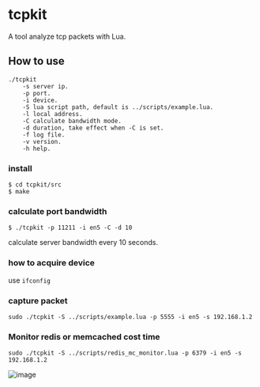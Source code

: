 # tcpkit
A tool analyze tcp packets with Lua.

## How to use

```
./tcpkit
    -s server ip.
    -p port.
    -i device.
    -S lua script path, default is ../scripts/example.lua.
    -l local address.
    -C calculate bandwidth mode.
    -d duration, take effect when -C is set.
    -f log file.
    -v version.
    -h help.
```

### install 

```shell
$ cd tcpkit/src
$ make
```

### calculate port bandwidth

```shell
$ ./tcpkit -p 11211 -i en5 -C -d 10
```

calculate server bandwidth every 10 seconds.

### how to acquire device

use `ifconfig`

### capture packet

```
sudo ./tcpkit -S ../scripts/example.lua -p 5555 -i en5 -s 192.168.1.2
```

### Monitor redis or memcached cost time 

```
sudo ./tcpkit -S ../scripts/redis_mc_monitor.lua -p 6379 -i en5 -s 192.168.1.2
```
![image](https://raw.githubusercontent.com/git-hulk/tcpkit/master/snapshot/redis_mc_monitor.png)
